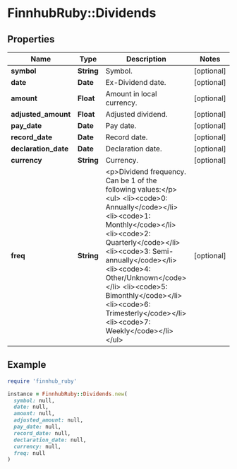 # FinnhubRuby::Dividends

## Properties

| Name | Type | Description | Notes |
| ---- | ---- | ----------- | ----- |
| **symbol** | **String** | Symbol. | [optional] |
| **date** | **Date** | Ex-Dividend date. | [optional] |
| **amount** | **Float** | Amount in local currency. | [optional] |
| **adjusted_amount** | **Float** | Adjusted dividend. | [optional] |
| **pay_date** | **Date** | Pay date. | [optional] |
| **record_date** | **Date** | Record date. | [optional] |
| **declaration_date** | **Date** | Declaration date. | [optional] |
| **currency** | **String** | Currency. | [optional] |
| **freq** | **String** | &lt;p&gt;Dividend frequency. Can be 1 of the following values:&lt;/p&gt;&lt;ul&gt; &lt;li&gt;&lt;code&gt;0: Annually&lt;/code&gt;&lt;/li&gt; &lt;li&gt;&lt;code&gt;1: Monthly&lt;/code&gt;&lt;/li&gt; &lt;li&gt;&lt;code&gt;2: Quarterly&lt;/code&gt;&lt;/li&gt; &lt;li&gt;&lt;code&gt;3: Semi-annually&lt;/code&gt;&lt;/li&gt; &lt;li&gt;&lt;code&gt;4: Other/Unknown&lt;/code&gt;&lt;/li&gt; &lt;li&gt;&lt;code&gt;5: Bimonthly&lt;/code&gt;&lt;/li&gt; &lt;li&gt;&lt;code&gt;6: Trimesterly&lt;/code&gt;&lt;/li&gt; &lt;li&gt;&lt;code&gt;7: Weekly&lt;/code&gt;&lt;/li&gt; &lt;/ul&gt; | [optional] |

## Example

```ruby
require 'finnhub_ruby'

instance = FinnhubRuby::Dividends.new(
  symbol: null,
  date: null,
  amount: null,
  adjusted_amount: null,
  pay_date: null,
  record_date: null,
  declaration_date: null,
  currency: null,
  freq: null
)
```

